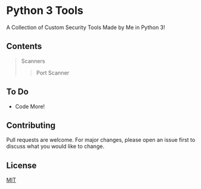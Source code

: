 # Python 3 Tools #

A Collection of Custom Security Tools Made by Me in Python 3!

## Contents ##
> Scanners
>> Port Scanner

## To Do ## 

* Code More!

## Contributing ## 

Pull requests are welcome. For major changes, please open an issue first to discuss what you would like to change.

## License ## 

[MIT](https://choosealicense.com/licenses/mit/)
